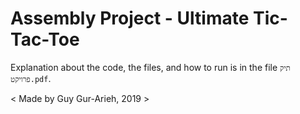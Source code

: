 # Assembly Project - Ultimate Tic-Tac-Toe

Explanation about the code, the files, and how to run is in the file `תיק פרויקט.pdf`.

< Made by Guy Gur-Arieh, 2019 >
